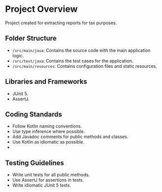 # Project Overview

Project created for extracting reports for tax purposes.

## Folder Structure

- `/src/main/java`: Contains the source code with the main application logic.
- `/src/test/java`: Contains the test cases for the application.
- `/src/main/resources`: Contains configuration files and static resources.

## Libraries and Frameworks

- JUnit 5.
- AssertJ.

## Coding Standards

- Follow Kotlin naming conventions.
- Use type inference where possible.
- Add Javadoc comments for public methods and classes.
- Use Kotlin as idiomatic as possible.
- 
## Testing Guidelines

- Write unit tests for all public methods.
- Use AssertJ for assertions in tests.
- Write idiomatic JUnit 5 tests.